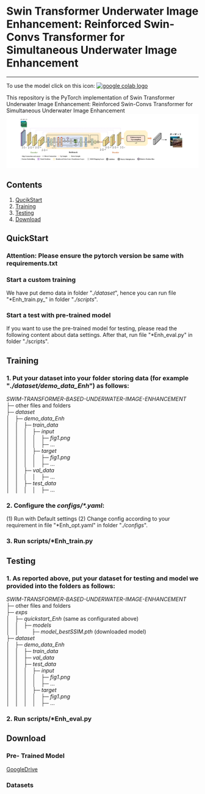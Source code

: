 # Swin Transformer Underwater Image Enhancement: Reinforced Swin-Convs Transformer for Simultaneous Underwater Image Enhancement


---


To use the model click on this icon:
[ <a href="https://colab.research.google.com/drive/1vkkVz_ZYtqGHsPT97HXOAsNWVRhbLIds?usp=sharing"><img src="https://colab.research.google.com/assets/colab-badge.svg" alt="google colab logo"></a>](https://colab.research.google.com/drive/1vkkVz_ZYtqGHsPT97HXOAsNWVRhbLIds)


This repository is the PyTorch implementation of Swin Transformer Underwater Image Enhancement: Reinforced Swin-Convs Transformer for Simultaneous Underwater Image Enhancement
<img width="1000" src="Swin network.png">

## Contents

1. [QucikStart](#QuickStart)
2. [Training](#Training)
3. [Testing](#Testing)
4. [Download](#Download)


## QuickStart
### Attention: Please ensure the pytorch version be same with requirements.txt

### Start a custom training
We have put demo data in folder "_./dataset_", hence you can run file "*Enh_train.py_" in  folder "_./scripts_".

### Start a test with pre-trained model
If you want to use the pre-trained model for testing, please read the following content about data settings. After that, run file "*Enh_eval.py" in folder "./scripts".

## Training 
### 1. Put your dataset into your folder storing data (for example "_./dataset/demo_data_Enh_") as follows:
_SWIM-TRANSFORMER-BASED-UNDERWATER-IMAGE-ENHANCEMENT_<br />
├─ other files and folders<br />
├─ _dataset_<br />
│&ensp;&ensp;├─ _demo\_data\_Enh_<br />
│&ensp;&ensp;│&ensp;&ensp;├─ _train\_data_<br />
│&ensp;&ensp;│&ensp;&ensp;│&ensp;&ensp;├─ _input_<br />
│&ensp;&ensp;│&ensp;&ensp;│&ensp;&ensp;│&ensp;&ensp;├─ _fig1.png_<br />
│&ensp;&ensp;│&ensp;&ensp;│&ensp;&ensp;│&ensp;&ensp;├─ ...<br />
│&ensp;&ensp;│&ensp;&ensp;│&ensp;&ensp;├─ _target_<br />
│&ensp;&ensp;│&ensp;&ensp;│&ensp;&ensp;│&ensp;&ensp;├─ _fig1.png_<br />
│&ensp;&ensp;│&ensp;&ensp;│&ensp;&ensp;│&ensp;&ensp;├─ ...<br />
│&ensp;&ensp;│&ensp;&ensp;├─ _val\_data_<br />
│&ensp;&ensp;│&ensp;&ensp;│&ensp;&ensp;│&ensp;&ensp;├─ ...<br />
│&ensp;&ensp;│&ensp;&ensp;├─ _test\_data_<br />
│&ensp;&ensp;│&ensp;&ensp;│&ensp;&ensp;│&ensp;&ensp;├─ ...

### 2. Configure the _configs/\*.yaml_:
(1) Run with Default settings
(2) Change config according to your requirement in file "*Enh_opt.yaml" in folder "_./configs_".

### 3. Run scripts/*Enh_train.py

## Testing

### 1. As reported above, put your dataset for testing and model we provided into the folders as follows:
_SWIM-TRANSFORMER-BASED-UNDERWATER-IMAGE-ENHANCEMENT_<br />
├─ other files and folders<br />
├─ _exps_<br />
│&ensp;&ensp;├─ _quickstart\_Enh_ (same as configurated above)<br />
│&ensp;&ensp;│&ensp;&ensp;├─ _models_<br />
│&ensp;&ensp;│&ensp;&ensp;&ensp;&ensp;&ensp;├─ _model\_bestSSIM.pth_ (downloaded model)<br />
├─ _dataset_<br />
│&ensp;&ensp;├─ _demo_data_Enh_<br />
│&ensp;&ensp;│&ensp;&ensp;├─ _train\_data_<br />
│&ensp;&ensp;│&ensp;&ensp;├─ _val\_data_<br />
│&ensp;&ensp;│&ensp;&ensp;├─ _test\_data_<br />
│&ensp;&ensp;│&ensp;&ensp;│&ensp;&ensp;├─ _input_<br />
│&ensp;&ensp;│&ensp;&ensp;│&ensp;&ensp;│&ensp;&ensp;├─ _fig1.png_<br />
│&ensp;&ensp;│&ensp;&ensp;│&ensp;&ensp;│&ensp;&ensp;├─ ...<br />
│&ensp;&ensp;│&ensp;&ensp;│&ensp;&ensp;├─ _target_<br />
│&ensp;&ensp;│&ensp;&ensp;│&ensp;&ensp;│&ensp;&ensp;├─ _fig1.png_<br />
│&ensp;&ensp;│&ensp;&ensp;│&ensp;&ensp;│&ensp;&ensp;├─ ...<br />

### 2. Run scripts/*Enh_eval.py


## Download

### Pre- Trained Model
[GoogleDrive](https://drive.google.com/file/d/1PMl5TaTmIM6owise3gmXCiX3uAWoZBoC/view?usp=sharing)

### Datasets


